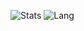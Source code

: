 ![Stats](https://github-readme-stats.vercel.app/api?username=harp077&show_icons=true&count_private=true&hide_title=false)
![Lang](https://github-readme-stats.vercel.app/api/top-langs/?username=harp077&langs_count=3&hide_title=true)

<!--
**harp077/harp077** is a ✨ _special_ ✨ repository because its `README.md` (this file) appears on your GitHub profile.

Here are some ideas to get you started:

- 🔭 I’m currently working on ...
- 🌱 I’m currently learning ...
- 👯 I’m looking to collaborate on ...
- 🤔 I’m looking for help with ...
- 💬 Ask me about ...
- 📫 How to reach me: ...
- 😄 Pronouns: ...
- ⚡ Fun fact: ...
-->
